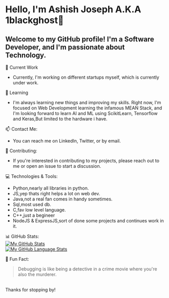 # Hello, I'm Ashish Joseph A.K.A 1blackghost👋<br>

## Welcome to my GitHub profile! I'm a Software Developer, and I'm passionate about Technology.<br>

🔭 Current Work<br>
* Currently, I'm working on different startups myself, which is currently under work.<br>

🌱 Learning<br>
* I'm always learning new things and improving my skills. Right now, I'm focused on Web Development learning the infamous MEAN Stack, and I'm looking forward to learn AI and ML using ScikitLearn, Tensorflow and Keras,But limited to the hardware i have.

📫 Contact Me:<br>
* You can reach me on LinkedIn, Twitter, or by email.

🤝 Contributing:<br>
* If you're interested in contributing to my projects, please reach out to me or open an issue to start a discussion.

💻 Technologies & Tools:<br>
* Python,nearly all libraries in python.<br>
* JS,yep thats right helps a lot on web dev.<br>
* Java,not a real fan comes in handy sometimes.<br>
* Sql,most used db.<br>
* C,fav low level language.<br>
* C++,just a begineer<br>
* NodeJS & ExpressJS,sort of done some projects and continues work in it.<br>

📊 GitHub Stats:
<br>
[![My GitHub Stats](https://github-readme-stats.vercel.app/api/?username=1blackghost&count_private=true&theme=tokyonight&showicons=true)]()
<br>
[![My GitHub Language Stats](https://github-readme-stats.vercel.app/api/top-langs/?username=1blackghost&langs_count=5&theme=tokyonight)]()
<br>

🎉 Fun Fact:<br>
>Debugging is like being a detective in a crime movie where you're also the murderer.
<br>
Thanks for stopping by!
